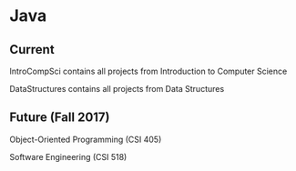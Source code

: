 # Java


## Current ##

IntroCompSci contains all projects from Introduction to Computer Science

DataStructures contains all projects from Data Structures

## Future (Fall 2017) ##

Object-Oriented Programming (CSI 405)

Software Engineering (CSI 518)

